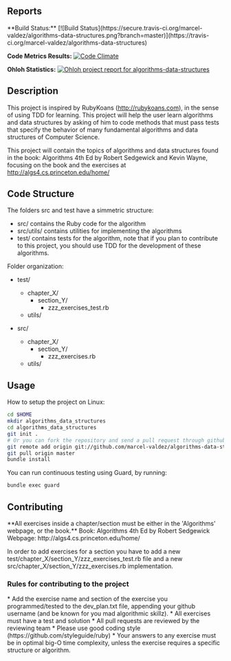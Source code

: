 <h2>Reports</h2>
**Build Status:**
[![Build Status](https://secure.travis-ci.org/marcel-valdez/algorithms-data-structures.png?branch=master)](https://travis-ci.org/marcel-valdez/algorithms-data-structures)  
  
**Code Metrics Results:** 
[![Code Climate](https://codeclimate.com/badge.png)](https://codeclimate.com/github/marcel-valdez/algorithms-data-structures)  
  
**Ohloh Statistics:**
<a href="https://www.ohloh.net/p/algorithms-data-structures?ref=sample" target="_top">
<img alt="Ohloh project report for algorithms-data-structures" border="0" src="https://www.ohloh.net/p/algorithms-data-structures/widgets/project_thin_badge.gif">
</a>
<h2>Description</h2>
  
This project is inspired by RubyKoans (http://rubykoans.com), in the sense of using TDD for learning.
This project will help the user learn algorithms and data structures by asking of him to code methods that
must pass tests that specify the behavior of many fundamental algorithms and data structures of Computer Science.

This project will contain the topics of algorithms and data structures found in the book:
Algorithms 4th Ed by Robert Sedgewick and Kevin Wayne, focusing on the book and the exercises at http://algs4.cs.princeton.edu/home/
  
<h2>Code Structure</h2>
  
The folders src and test have a simmetric structure:
* src/ contains the Ruby code for the algorithm
* src/utils/ contains utilities for implementing the algorithms
* test/ contains tests for the algorithm, note that if you plan to contribute to this project, you should use TDD for the development of these algorithms.

Folder organization:
* test/
    * chapter_X/
      * section_Y/
          * zzz_exercises_test.rb
    * utils/
  
* src/
    * chapter_X/
        * section_Y/
          * zzz_exercises.rb
    * utils/

<h2>Usage</h2>
  
How to setup the project on Linux:

````bash
cd $HOME
mkdir algorithms_data_structures
cd algorithms_data_structures
git init .
# Or you can fork the repository and send a pull request through github to contribute.
git remote add origin git://github.com/marcel-valdez/algorithms-data-structures.git
git pull origin master
bundle install
````

You can run continuous testing using Guard, by running:
```` bash
bundle exec guard
````
<h2>Contributing</h2>
**All exercises inside a chapter/section must be either in the 'Algorithms' webpage, or the book.**  
Book: Algorithms 4th Ed by Robert Sedgewick  
Webpage: http://algs4.cs.princeton.edu/home/

In order to add exercises for a section you have to add a new test/chapter_X/section_Y/zzz_exercises_test.rb file and a new src/chapter_X/section_Y/zzz_exercises.rb implementation.
  
<h3>Rules for contributing to the project</h3>
* Add the exercise name and section of the exercise you programmed/tested to the dev_plan.txt file, appending
  your github username (and be known for you mad algorithmic skillz).
* All exercises must have a test and solution
* All pull requests are reviewed by the reviewing team
* Please use good coding style (https://github.com/styleguide/ruby)
* Your answers to any exercise must be in optimal big-O time complexity, unless the exercise requires a specific structure or
algorithm.